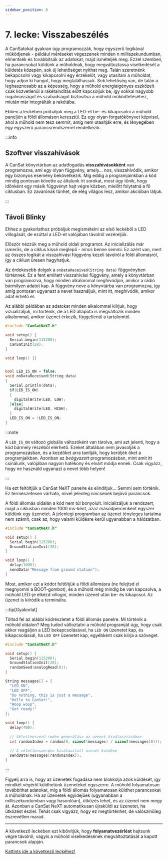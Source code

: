 ```yaml
---
sidebar_position: 8
---
```


# 7. lecke: Visszabeszélés

A CanSatokat gyakran úgy programozzák, hogy egyszerű logikával működjenek - például méréseket végezzenek minden n milliszekundumban, elmentsék és továbbítsák az adatokat, majd ismételjék meg. Ezzel szemben, ha parancsokat küldünk a műholdnak, hogy megváltoztassa viselkedését a küldetés közepén, sok új lehetőséget nyithat meg. Talán szeretnénk bekapcsolni vagy kikapcsolni egy érzékelőt, vagy utasítani a műholdat, hogy adjon ki hangot, hogy megtalálhassuk. Sok lehetőség van, de talán a leghasznosabb az a képesség, hogy a műhold energiaigényes eszközeit csak közvetlenül a rakétaindítás előtt kapcsoljuk be, így sokkal nagyobb rugalmasságot és szabadságot biztosítva a műhold működtetéséhez, miután már integrálták a rakétába.

Ebben a leckében próbáljuk meg a LED-et be- és kikapcsolni a műhold paneljén a földi állomáson keresztül. Ez egy olyan forgatókönyvet képvisel, ahol a műhold nem tesz semmit, amíg nem utasítják erre, és lényegében egy egyszerű parancsrendszerrel rendelkezik.

:::info

## Szoftver visszahívások

A CanSat könyvtárban az adatfogadás **visszahívásokként** van programozva, ami egy olyan függvény, amely... nos, visszahívódik, amikor egy bizonyos esemény bekövetkezik. Míg eddig a programjainkban a kód mindig pontosan követte az általunk írt sorokat, most úgy tűnik, hogy időnként egy másik függvényt hajt végre közben, mielőtt folytatná a fő ciklusban. Ez zavarónak tűnhet, de elég világos lesz, amikor akcióban látjuk.

:::

## Távoli Blinky

Ehhez a gyakorlathoz próbáljuk megismételni az első leckéből a LED villogását, de ezúttal a LED-et valójában távolról vezéreljük.

Először nézzük meg a műhold oldali programot. Az inicializálás már ismerős, de a ciklus kissé meglepő - nincs benne semmi. Ez azért van, mert az összes logikát a visszahívási függvény kezeli távolról a földi állomásról, így a ciklust üresen hagyhatjuk.

Az érdekesebb dolgok a `onDataReceived(String data)` függvényben történnek. Ez a fent említett visszahívási függvény, amely a könyvtárban van programozva, hogy minden alkalommal meghívódjon, amikor a rádió bármilyen adatot kap. A függvény neve a könyvtárba van programozva, így amíg pontosan ugyanazt a nevet használjuk, mint itt, meghívódik, amikor adat érhető el.

Az alábbi példában az adatokat minden alkalommal kiírjuk, hogy vizualizáljuk, mi történik, de a LED állapota is megváltozik minden alkalommal, amikor üzenet érkezik, függetlenül a tartalomtól.

```Cpp title="Műhold kód, amely nem csinál semmit, amíg nem utasítják"
#include "CanSatNeXT.h"

void setup() {
  Serial.begin(115200);
  CanSatInit(28);
}

void loop() {}


bool LED_IS_ON = false;
void onDataReceived(String data)
{
  Serial.println(data);
  if(LED_IS_ON)
  {
    digitalWrite(LED, LOW);
  }else{
    digitalWrite(LED, HIGH);
  }
  LED_IS_ON = !LED_IS_ON;
}
```

:::note

A `LED_IS_ON` változó globális változóként van tárolva, ami azt jelenti, hogy a kód bármely részéből elérhető. Ezeket általában nem javasolják a programozásban, és a kezdőket arra tanítják, hogy kerüljék őket a programjaikban. Azonban az _beágyazott_ programozásban, mint amit itt csinálunk, valójában nagyon hatékony és elvárt módja ennek. Csak vigyázz, hogy ne használd ugyanazt a nevet több helyen!

:::

Ha ezt feltöltjük a CanSat NeXT panelre és elindítjuk... Semmi sem történik. Ez természetesen várható, mivel jelenleg nincsenek bejövő parancsok.

A földi állomás oldalán a kód nem túl bonyolult. Inicializáljuk a rendszert, majd a ciklusban minden 1000 ms-ként, azaz másodpercenként egyszer küldünk egy üzenetet. A jelenlegi programban az üzenet tényleges tartalma nem számít, csak az, hogy valami küldésre kerül ugyanabban a hálózatban.

```Cpp title="Földi állomás üzenetek küldése"
#include "CanSatNeXT.h"

void setup() {
  Serial.begin(115200);
  GroundStationInit(28);
}

void loop() {
  delay(1000);
  sendData("Message from ground station");
}
```

Most, amikor ezt a kódot feltöltjük a földi állomásra (ne felejtsd el megnyomni a BOOT-gombot), és a műhold még mindig be van kapcsolva, a műhold LED-je elkezd villogni, minden üzenet után be- és kikapcsol. Az üzenet is kiíródik a terminálra.

:::tip[Gyakorlat]

Töltsd fel az alábbi kódrészletet a földi állomás panelre. Mi történik a műhold oldalon? Meg tudod változtatni a műhold programját úgy, hogy csak akkor reagáljon a LED bekapcsolásával, ha `LED ON` üzenetet kap, és kikapcsolással, ha `LED OFF` üzenetet kap, egyébként csak kiírja a szöveget.

```Cpp title="Földi állomás üzenetek küldése"
#include "CanSatNeXT.h"

void setup() {
  Serial.begin(115200);
  GroundStationInit(28);
  randomSeed(analogRead(0));
}

String messages[] = {
  "LED ON",
  "LED OFF",
  "Do nothing, this is just a message",
  "Hello to CanSat!",
  "Woop woop",
  "Get ready!"
};

void loop() {
  delay(400);
  
  // Véletlenszerű index generálása az üzenet kiválasztásához
  int randomIndex = random(0, sizeof(messages) / sizeof(messages[0]));
  
  // A véletlenszerűen kiválasztott üzenet küldése
  sendData(messages[randomIndex]);
}
```

:::

Figyelj arra is, hogy az üzenetek fogadása nem blokkolja azok küldését, így mindkét végéről küldhetünk üzeneteket egyszerre. A műhold folyamatosan továbbíthat adatokat, míg a földi állomás folyamatosan küldhet parancsokat a műholdnak. Ha az üzenetek egyidejűek (ugyanabban a milliszekundumban vagy hasonlóan), ütközés lehet, és az üzenet nem megy át. Azonban a CanSat NeXT automatikusan újraküldi az üzenetet, ha ütközést észlel. Tehát csak vigyázz, hogy ez megtörténhet, de valószínűleg észrevétlen marad.

---

A következő leckében ezt kibővítjük, hogy **folyamatvezérlést** hajtsunk végre távolról, vagyis a műhold viselkedésének megváltoztatását a kapott parancsok alapján.

[Kattints ide a következő leckéhez!](./lesson8)